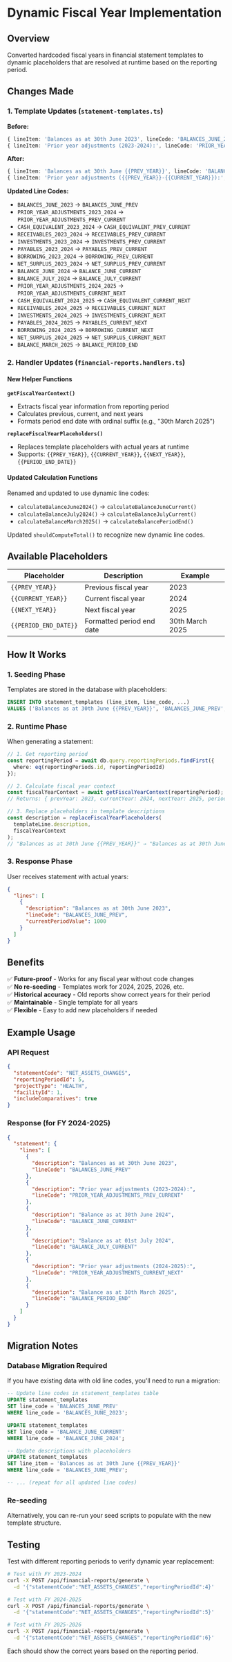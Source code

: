# Dynamic Fiscal Year Implementation

## Overview
Converted hardcoded fiscal years in financial statement templates to dynamic placeholders that are resolved at runtime based on the reporting period.

## Changes Made

### 1. Template Updates (`statement-templates.ts`)

**Before:**
```typescript
{ lineItem: 'Balances as at 30th June 2023', lineCode: 'BALANCES_JUNE_2023', ... }
{ lineItem: 'Prior year adjustments (2023-2024):', lineCode: 'PRIOR_YEAR_ADJUSTMENTS_2023_2024', ... }
```

**After:**
```typescript
{ lineItem: 'Balances as at 30th June {{PREV_YEAR}}', lineCode: 'BALANCES_JUNE_PREV', ... }
{ lineItem: 'Prior year adjustments ({{PREV_YEAR}}-{{CURRENT_YEAR}}):', lineCode: 'PRIOR_YEAR_ADJUSTMENTS_PREV_CURRENT', ... }
```

**Updated Line Codes:**
- `BALANCES_JUNE_2023` → `BALANCES_JUNE_PREV`
- `PRIOR_YEAR_ADJUSTMENTS_2023_2024` → `PRIOR_YEAR_ADJUSTMENTS_PREV_CURRENT`
- `CASH_EQUIVALENT_2023_2024` → `CASH_EQUIVALENT_PREV_CURRENT`
- `RECEIVABLES_2023_2024` → `RECEIVABLES_PREV_CURRENT`
- `INVESTMENTS_2023_2024` → `INVESTMENTS_PREV_CURRENT`
- `PAYABLES_2023_2024` → `PAYABLES_PREV_CURRENT`
- `BORROWING_2023_2024` → `BORROWING_PREV_CURRENT`
- `NET_SURPLUS_2023_2024` → `NET_SURPLUS_PREV_CURRENT`
- `BALANCE_JUNE_2024` → `BALANCE_JUNE_CURRENT`
- `BALANCE_JULY_2024` → `BALANCE_JULY_CURRENT`
- `PRIOR_YEAR_ADJUSTMENTS_2024_2025` → `PRIOR_YEAR_ADJUSTMENTS_CURRENT_NEXT`
- `CASH_EQUIVALENT_2024_2025` → `CASH_EQUIVALENT_CURRENT_NEXT`
- `RECEIVABLES_2024_2025` → `RECEIVABLES_CURRENT_NEXT`
- `INVESTMENTS_2024_2025` → `INVESTMENTS_CURRENT_NEXT`
- `PAYABLES_2024_2025` → `PAYABLES_CURRENT_NEXT`
- `BORROWING_2024_2025` → `BORROWING_CURRENT_NEXT`
- `NET_SURPLUS_2024_2025` → `NET_SURPLUS_CURRENT_NEXT`
- `BALANCE_MARCH_2025` → `BALANCE_PERIOD_END`

### 2. Handler Updates (`financial-reports.handlers.ts`)

#### New Helper Functions

**`getFiscalYearContext()`**
- Extracts fiscal year information from reporting period
- Calculates previous, current, and next years
- Formats period end date with ordinal suffix (e.g., "30th March 2025")

**`replaceFiscalYearPlaceholders()`**
- Replaces template placeholders with actual years at runtime
- Supports: `{{PREV_YEAR}}`, `{{CURRENT_YEAR}}`, `{{NEXT_YEAR}}`, `{{PERIOD_END_DATE}}`

#### Updated Calculation Functions

Renamed and updated to use dynamic line codes:
- `calculateBalanceJune2024()` → `calculateBalanceJuneCurrent()`
- `calculateBalanceJuly2024()` → `calculateBalanceJulyCurrent()`
- `calculateBalanceMarch2025()` → `calculateBalancePeriodEnd()`

Updated `shouldComputeTotal()` to recognize new dynamic line codes.

## Available Placeholders

| Placeholder | Description | Example |
|------------|-------------|---------|
| `{{PREV_YEAR}}` | Previous fiscal year | 2023 |
| `{{CURRENT_YEAR}}` | Current fiscal year | 2024 |
| `{{NEXT_YEAR}}` | Next fiscal year | 2025 |
| `{{PERIOD_END_DATE}}` | Formatted period end date | 30th March 2025 |

## How It Works

### 1. Seeding Phase
Templates are stored in the database with placeholders:
```sql
INSERT INTO statement_templates (line_item, line_code, ...)
VALUES ('Balances as at 30th June {{PREV_YEAR}}', 'BALANCES_JUNE_PREV', ...);
```

### 2. Runtime Phase
When generating a statement:

```typescript
// 1. Get reporting period
const reportingPeriod = await db.query.reportingPeriods.findFirst({
  where: eq(reportingPeriods.id, reportingPeriodId)
});

// 2. Calculate fiscal year context
const fiscalYearContext = await getFiscalYearContext(reportingPeriod);
// Returns: { prevYear: 2023, currentYear: 2024, nextYear: 2025, periodEndDate: "30th March 2025" }

// 3. Replace placeholders in template descriptions
const description = replaceFiscalYearPlaceholders(
  templateLine.description, 
  fiscalYearContext
);
// "Balances as at 30th June {{PREV_YEAR}}" → "Balances as at 30th June 2023"
```

### 3. Response Phase
User receives statement with actual years:
```json
{
  "lines": [
    {
      "description": "Balances as at 30th June 2023",
      "lineCode": "BALANCES_JUNE_PREV",
      "currentPeriodValue": 1000
    }
  ]
}
```

## Benefits

✅ **Future-proof** - Works for any fiscal year without code changes  
✅ **No re-seeding** - Templates work for 2024, 2025, 2026, etc.  
✅ **Historical accuracy** - Old reports show correct years for their period  
✅ **Maintainable** - Single template for all years  
✅ **Flexible** - Easy to add new placeholders if needed

## Example Usage

### API Request
```json
{
  "statementCode": "NET_ASSETS_CHANGES",
  "reportingPeriodId": 5,
  "projectType": "HEALTH",
  "facilityId": 1,
  "includeComparatives": true
}
```

### Response (for FY 2024-2025)
```json
{
  "statement": {
    "lines": [
      {
        "description": "Balances as at 30th June 2023",
        "lineCode": "BALANCES_JUNE_PREV"
      },
      {
        "description": "Prior year adjustments (2023-2024):",
        "lineCode": "PRIOR_YEAR_ADJUSTMENTS_PREV_CURRENT"
      },
      {
        "description": "Balance as at 30th June 2024",
        "lineCode": "BALANCE_JUNE_CURRENT"
      },
      {
        "description": "Balance as at 01st July 2024",
        "lineCode": "BALANCE_JULY_CURRENT"
      },
      {
        "description": "Prior year adjustments (2024-2025):",
        "lineCode": "PRIOR_YEAR_ADJUSTMENTS_CURRENT_NEXT"
      },
      {
        "description": "Balance as at 30th March 2025",
        "lineCode": "BALANCE_PERIOD_END"
      }
    ]
  }
}
```

## Migration Notes

### Database Migration Required
If you have existing data with old line codes, you'll need to run a migration:

```sql
-- Update line codes in statement_templates table
UPDATE statement_templates 
SET line_code = 'BALANCES_JUNE_PREV' 
WHERE line_code = 'BALANCES_JUNE_2023';

UPDATE statement_templates 
SET line_code = 'BALANCE_JUNE_CURRENT' 
WHERE line_code = 'BALANCE_JUNE_2024';

-- Update descriptions with placeholders
UPDATE statement_templates 
SET line_item = 'Balances as at 30th June {{PREV_YEAR}}' 
WHERE line_code = 'BALANCES_JUNE_PREV';

-- ... (repeat for all updated line codes)
```

### Re-seeding
Alternatively, you can re-run your seed scripts to populate with the new template structure.

## Testing

Test with different reporting periods to verify dynamic year replacement:

```bash
# Test with FY 2023-2024
curl -X POST /api/financial-reports/generate \
  -d '{"statementCode":"NET_ASSETS_CHANGES","reportingPeriodId":4}'

# Test with FY 2024-2025
curl -X POST /api/financial-reports/generate \
  -d '{"statementCode":"NET_ASSETS_CHANGES","reportingPeriodId":5}'

# Test with FY 2025-2026
curl -X POST /api/financial-reports/generate \
  -d '{"statementCode":"NET_ASSETS_CHANGES","reportingPeriodId":6}'
```

Each should show the correct years based on the reporting period.
